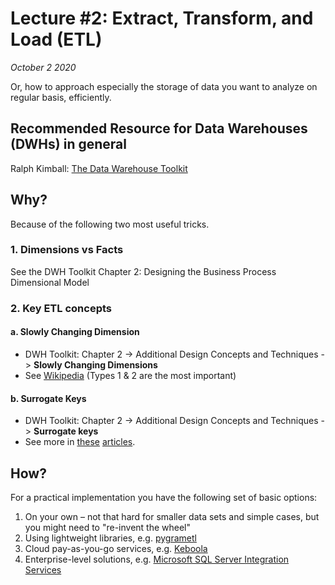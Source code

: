 # Lecture #2: Extract, Transform, and Load (ETL)

_October 2 2020_

Or, how to approach especially the storage of data you want to analyze on regular basis, efficiently.


## Recommended Resource for Data Warehouses (DWHs) in general

Ralph Kimball: [The Data Warehouse Toolkit](http://www.kimballgroup.com/data-warehouse-business-intelligence-resources/books/)

## Why? 

Because of the following two most useful tricks.

### 1. Dimensions vs Facts

See the DWH Toolkit Chapter 2: Designing the Business Process Dimensional Model

### 2. Key ETL concepts

#### a. Slowly Changing Dimension

* DWH Toolkit: Chapter 2 -> Additional Design Concepts and Techniques -> **Slowly Changing Dimensions**
* See [Wikipedia](https://en.wikipedia.org/wiki/Slowly_changing_dimension) (Types 1 & 2 are the most important)

#### b. Surrogate Keys

* DWH Toolkit: Chapter 2 -> Additional Design Concepts and Techniques -> **Surrogate keys**
* See more in [these](https://www.kimballgroup.com/1998/05/surrogate-keys/) [articles](http://dwgeek.com/data-warehouse-surrogate-key-design-advantages-disadvantages.html/).
    
## How?

For a practical implementation you have the following set of basic options:

1. On your own – not that hard for smaller data sets and simple cases, but you might need to "re-invent the wheel"
2. Using lightweight libraries, e.g. [pygrametl](http://chrthomsen.github.io/pygrametl/)
3. Cloud pay-as-you-go services, e.g. [Keboola](https://www.keboola.com/)
4. Enterprise-level solutions, e.g. [Microsoft SQL Server Integration Services](https://en.wikipedia.org/wiki/SQL_Server_Integration_Services)
